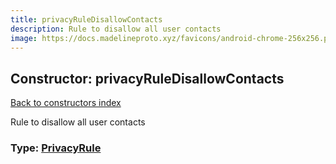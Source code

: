 ```yaml
---
title: privacyRuleDisallowContacts
description: Rule to disallow all user contacts
image: https://docs.madelineproto.xyz/favicons/android-chrome-256x256.png
---
```

## Constructor: privacyRuleDisallowContacts  
[Back to constructors index](index.md)



Rule to disallow all user contacts




### Type: [PrivacyRule](../types/PrivacyRule.md)


